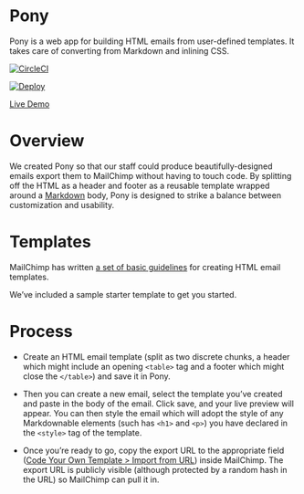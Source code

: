 # Pony

Pony is a web app for building HTML emails from user-defined templates. It takes care of converting from Markdown and inlining CSS.

[![CircleCI](https://circleci.com/gh/themarshallproject/pony.svg?style=svg)](https://circleci.com/gh/themarshallproject/pony)

[![Deploy](https://www.herokucdn.com/deploy/button.svg)](https://heroku.com/deploy?template=https://github.com/ivarvong/pony/tree/master)

[Live Demo](https://pony-demo.herokuapp.com/new-session/demo)

# Overview

We created Pony so that our staff could produce beautifully-designed emails export them to MailChimp without having to touch code. By splitting off the HTML as a header and footer as a reusable template wrapped around a [Markdown](https://daringfireball.net/projects/markdown/basics) body, Pony is designed to strike a balance between customization and usability.

# Templates

MailChimp has written [a set of basic guidelines](http://templates.mailchimp.com/getting-started/html-email-basics/) for creating HTML email templates.

We’ve included a sample starter template to get you started.

# Process

- Create an HTML email template (split as two discrete chunks, a header which might include an opening `<table>` tag and a footer which might close the `</table>`) and save it in Pony.

- Then you can create a new email, select the template you’ve created and paste in the body of the email. Click save, and your live preview will appear. You can then style the email which will adopt the style of any Markdownable elements (such has `<h1>` and `<p>`) you have declared in the `<style>` tag of the template.

- Once you’re ready to go, copy the export URL to the appropriate field ([Code Your Own Template > Import from URL](http://kb.mailchimp.com/campaigns/ways-to-build/import-html-from-url-to-create-a-campaign)) inside MailChimp. The export URL is publicly visible (although protected by a random hash in the URL) so MailChimp can pull it in.
